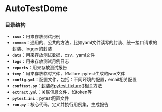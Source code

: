 # AutoTestDome
### 目录结构
* **`case`**：用来存放测试用例
* **`common`**：通用的、公共的方法，比如yaml文件读写的封装、统一接口请求的封装、logger的封装
* **`data`**：用来存放测试数据，csv、yaml文件
* **`logs`**：用来存放测试用例日志
* **`reports`**：用来存放测试报告
* **`temp`**：用来存放临时文件，如allure-pytest生成的json文件
* **`config.yml`**：配置文件，包括：不同环境的配置，email相关配置
* **`conftest.py`**：封装@pytest.fixture()相关方法
* **`extract.yml`**：关联信息文件，如token等
* **`pytest.ini`**：pytest配置文件
* **`run.py`**：核心代码，定义并执行用例集，生成报告